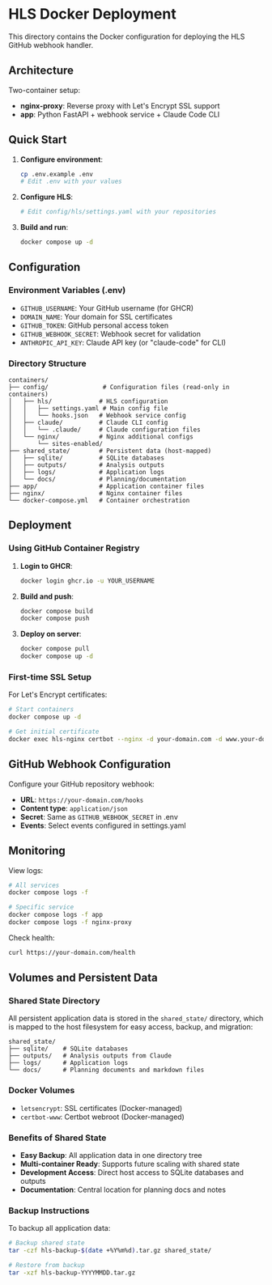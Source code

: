 # HLS Docker Deployment

This directory contains the Docker configuration for deploying the HLS GitHub webhook handler.

## Architecture

Two-container setup:
- **nginx-proxy**: Reverse proxy with Let's Encrypt SSL support
- **app**: Python FastAPI + webhook service + Claude Code CLI

## Quick Start

1. **Configure environment**:
   ```bash
   cp .env.example .env
   # Edit .env with your values
   ```

2. **Configure HLS**:
   ```bash
   # Edit config/hls/settings.yaml with your repositories
   ```

3. **Build and run**:
   ```bash
   docker compose up -d
   ```

## Configuration

### Environment Variables (.env)
- `GITHUB_USERNAME`: Your GitHub username (for GHCR)
- `DOMAIN_NAME`: Your domain for SSL certificates
- `GITHUB_TOKEN`: GitHub personal access token
- `GITHUB_WEBHOOK_SECRET`: Webhook secret for validation
- `ANTHROPIC_API_KEY`: Claude API key (or "claude-code" for CLI)

### Directory Structure
```
containers/
├── config/               # Configuration files (read-only in containers)
│   ├── hls/             # HLS configuration
│   │   ├── settings.yaml # Main config file
│   │   └── hooks.json   # Webhook service config
│   ├── claude/          # Claude CLI config
│   │   └── .claude/     # Claude configuration files
│   └── nginx/           # Nginx additional configs
│       └── sites-enabled/
├── shared_state/        # Persistent data (host-mapped)
│   ├── sqlite/          # SQLite databases
│   ├── outputs/         # Analysis outputs
│   ├── logs/            # Application logs
│   └── docs/            # Planning/documentation
├── app/                 # Application container files
├── nginx/               # Nginx container files
└── docker-compose.yml   # Container orchestration
```

## Deployment

### Using GitHub Container Registry

1. **Login to GHCR**:
   ```bash
   docker login ghcr.io -u YOUR_USERNAME
   ```

2. **Build and push**:
   ```bash
   docker compose build
   docker compose push
   ```

3. **Deploy on server**:
   ```bash
   docker compose pull
   docker compose up -d
   ```

### First-time SSL Setup

For Let's Encrypt certificates:
```bash
# Start containers
docker compose up -d

# Get initial certificate
docker exec hls-nginx certbot --nginx -d your-domain.com -d www.your-domain.com
```

## GitHub Webhook Configuration

Configure your GitHub repository webhook:
- **URL**: `https://your-domain.com/hooks`
- **Content type**: `application/json`
- **Secret**: Same as `GITHUB_WEBHOOK_SECRET` in .env
- **Events**: Select events configured in settings.yaml

## Monitoring

View logs:
```bash
# All services
docker compose logs -f

# Specific service
docker compose logs -f app
docker compose logs -f nginx-proxy
```

Check health:
```bash
curl https://your-domain.com/health
```

## Volumes and Persistent Data

### Shared State Directory
All persistent application data is stored in the `shared_state/` directory, which is mapped to the host filesystem for easy access, backup, and migration:

```
shared_state/
├── sqlite/    # SQLite databases
├── outputs/   # Analysis outputs from Claude
├── logs/      # Application logs
└── docs/      # Planning documents and markdown files
```

### Docker Volumes
- `letsencrypt`: SSL certificates (Docker-managed)
- `certbot-www`: Certbot webroot (Docker-managed)

### Benefits of Shared State
- **Easy Backup**: All application data in one directory tree
- **Multi-container Ready**: Supports future scaling with shared state
- **Development Access**: Direct host access to SQLite databases and outputs
- **Documentation**: Central location for planning docs and notes

### Backup Instructions
To backup all application data:
```bash
# Backup shared state
tar -czf hls-backup-$(date +%Y%m%d).tar.gz shared_state/

# Restore from backup
tar -xzf hls-backup-YYYYMMDD.tar.gz
```